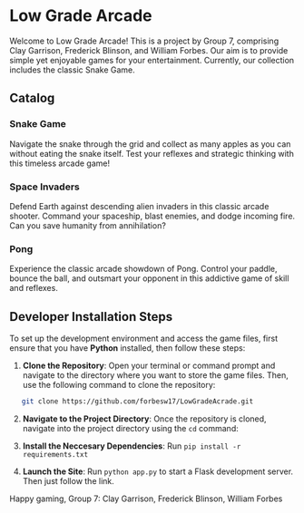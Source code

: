 # Low Grade Arcade

Welcome to Low Grade Arcade! This is a project by Group 7, comprising Clay Garrison, Frederick Blinson, and William Forbes. Our aim is to provide simple yet enjoyable games for your entertainment. Currently, our collection includes the classic Snake Game.

## Catalog

### Snake Game
Navigate the snake through the grid and collect as many apples as you can without eating the snake itself. Test your reflexes and strategic thinking with this timeless arcade game!

### Space Invaders
Defend Earth against descending alien invaders in this classic arcade shooter. Command your spaceship, blast enemies, and dodge incoming fire. Can you save humanity from annihilation?

### Pong
Experience the classic arcade showdown of Pong. Control your paddle, bounce the ball, and outsmart your opponent in this addictive game of skill and reflexes.

## Developer Installation Steps

To set up the development environment and access the game files, first ensure that you have **Python** installed, then follow these steps:

1. **Clone the Repository**: Open your terminal or command prompt and navigate to the directory where you want to store the game files. Then, use the following command to clone the repository:

```bash
   git clone https://github.com/forbesw17/LowGradeAcrade.git
```

2. **Navigate to the Project Directory**: Once the repository is cloned, navigate into the project directory using the `cd` command:

3. **Install the Neccesary Dependencies**: Run `pip install -r requirements.txt`

4. **Launch the Site**: Run `python app.py` to start a Flask development server. Then just follow the link.

<!-- 
5. **Contribute**: If you wish to contribute to the project, feel free to make changes to the codebase. Once you've made your modifications, push your changes to the repository using Git.
-->

Happy gaming,
Group 7: Clay Garrison, Frederick Blinson, William Forbes





